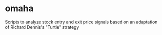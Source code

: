 # omaha
Scripts to analyze stock entry and exit price signals based on an adaptation of Richard Dennis's "Turtle" strategy
